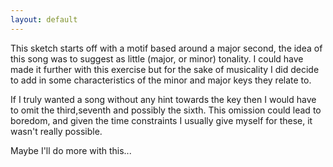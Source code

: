 ```yaml
---
layout: default
---
```


This sketch starts off with a motif based around a major second, the idea of this song was to suggest as little (major, or minor) tonality. I could have made it further with this exercise but for the sake of musicality I did decide to add in some characteristics of the minor and major keys they relate to.

If I truly wanted a song without any hint towards the key then I would have to omit the third,seventh and possibly the sixth. This omission could lead to boredom, and given the time constraints I usually give myself for these, it wasn't really possible.

Maybe I'll do more with this...
